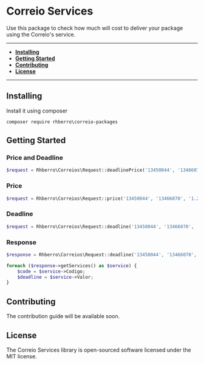 # Correio Services

Use this package to check how much will cost to deliver your package using the Correio's service.

---

- [**Installing**](#installing)
- [**Getting Started**](#getting-started)
- [**Contributing**](#contributing)
- [**License**](#license)

---

## Installing

Install it using composer

```
composer require rhberro\correio-packages
```

## Getting Started

### Price and Deadline

```php
$request = Rhberro\Correios\Request::deadlinePrice('13450044', '13466070', '1.2', '16', '21.8', '15.0', '15.0', '40010');
```

### Price

```php
$request = Rhberro\Correios\Request::price('13450044', '13466070', '1.2', '16', '21.8', '15.0', '15.0', '40010');
```

### Deadline

```php
$request = Rhberro\Correios\Request::deadline('13450044', '13466070', '40010');
```

### Response

```php
$response = Rhberro\Correios\Request::deadline('13450044', '13466070', '40010');

foreach ($response->getServices() as $service) {
    $code = $service->Codigo;
    $deadline = $service->Valor;
}
```

## Contributing

The contribution guide will be available soon.

## License

The Correio Services library is open-sourced software licensed under the MIT license.
